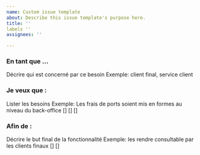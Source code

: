 ```yaml
---
name: Custom issue template
about: Describe this issue template's purpose here.
title: ''
labels ''
assignees: ''

---
```


### En tant que ...
Décrire qui est concerné par ce besoin
Exemple: client final, service client
### Je veux que : 
Lister les besoins
Exemple: Les frais de ports soient mis en formes au niveau du back-office
[]
[]
[]
### Afin de :
Décrire le but final de la fonctionnalité
Exemple: les rendre consultable par les clients finaux
[]
[]
